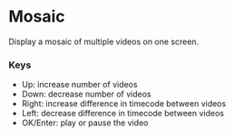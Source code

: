 # Mosaic

Display a mosaic of multiple videos on one screen.

### Keys

* Up: increase number of videos
* Down: decrease number of videos
* Right: increase difference in timecode between videos
* Left: decrease difference in timecode between videos
* OK/Enter: play or pause the video

